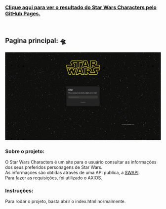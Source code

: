   <h3><a href="https://germanobier.github.io/Star-Wars-Characters/">Clique aqui para ver o resultado do Star Wars Characters pelo GitHub Pages.</a></h3>
  <br>
  <h2>Pagina principal: 🛸</h2>
  <img src="/src/images/image.png"</img>
  <br>
  <h3>Sobre o projeto:</h3>
  O Star Wars Characters é um site para o usuário consultar as informações dos seus preferidos personagens de Star Wars.
  <br>
  As informações são obtidas através de uma API pública, a <a href="https://swapi.dev/">SWAPI</a>.
  <br>
  Para fazer as requisições, foi utilizado o AXIOS.
  <br>
  <h3>Instruções:</h3>
  Para rodar o projeto, basta abrir o index.html normalmente.
